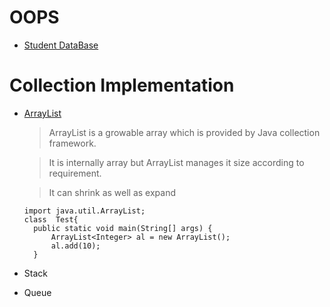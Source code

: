 # OOPS

- [Student DataBase](https://github.com/svm7456/OOPS/blob/main/StudentDataBase.java)

# Collection Implementation
- [ArrayList](https://github.com/svm7456/OOPS/blob/main/Collections/ArrayList.java)
  >  ArrayList is a growable array which is provided by Java collection framework.
  
  >  It is internally array but ArrayList manages it size according to requirement.
  
  >  It can shrink as well as expand
 
  ```
  import java.util.ArrayList;
  class  Test{
    public static void main(String[] args) {
        ArrayList<Integer> al = new ArrayList();
        al.add(10);
    }
  ```
- Stack
- Queue
